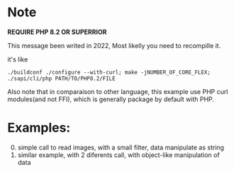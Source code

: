 # Note

**REQUIRE PHP 8.2 OR SUPERRIOR**

This message been writed in 2022, Most likelly you need to recompille it.

it's like 
```
./buildconf ./configure --with-curl; make -jNUMBER_OF_CORE_FLEX; ./sapi/cli/php PATH/TO/PHP8.2/FILE
```

Also note that in comparaison to other language, this example use PHP curl modules(and not FFI),
which is generally package by default with PHP.

# Examples:

0. simple call to read images, with a small filter, data manipulate as string
1. similar example, with 2 diferents call, with object-like manipulation of data
